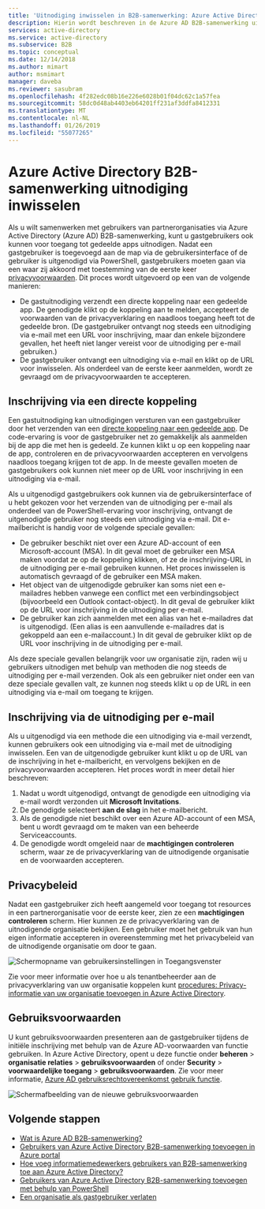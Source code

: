 ```yaml
---
title: 'Uitnodiging inwisselen in B2B-samenwerking: Azure Active Directory | Microsoft Docs'
description: Hierin wordt beschreven in de Azure AD B2B-samenwerking uitnodiging inwisselen ervaring voor eindgebruikers, met inbegrip van de overeenkomst met privacyvoorwaarden.
services: active-directory
ms.service: active-directory
ms.subservice: B2B
ms.topic: conceptual
ms.date: 12/14/2018
ms.author: mimart
author: msmimart
manager: daveba
ms.reviewer: sasubram
ms.openlocfilehash: 4f282edc08b16e226e6028b01f04dc62c1a57fea
ms.sourcegitcommit: 58dc0d48ab4403eb64201ff231af3ddfa8412331
ms.translationtype: MT
ms.contentlocale: nl-NL
ms.lasthandoff: 01/26/2019
ms.locfileid: "55077265"
---
```

# <a name="azure-active-directory-b2b-collaboration-invitation-redemption"></a>Azure Active Directory B2B-samenwerking uitnodiging inwisselen

Als u wilt samenwerken met gebruikers van partnerorganisaties via Azure Active Directory (Azure AD) B2B-samenwerking, kunt u gastgebruikers ook kunnen voor toegang tot gedeelde apps uitnodigen. Nadat een gastgebruiker is toegevoegd aan de map via de gebruikersinterface of de gebruiker is uitgenodigd via PowerShell, gastgebruikers moeten gaan via een waar zij akkoord met toestemming van de eerste keer [privacyvoorwaarden](#privacy-policy-agreement). Dit proces wordt uitgevoerd op een van de volgende manieren:

- De gastuitnodiging verzendt een directe koppeling naar een gedeelde app. De genodigde klikt op de koppeling aan te melden, accepteert de voorwaarden van de privacyverklaring en naadloos toegang heeft tot de gedeelde bron. (De gastgebruiker ontvangt nog steeds een uitnodiging via e-mail met een URL voor inschrijving, maar dan enkele bijzondere gevallen, het heeft niet langer vereist voor de uitnodiging per e-mail gebruiken.)  
- De gastgebruiker ontvangt een uitnodiging via e-mail en klikt op de URL voor inwisselen. Als onderdeel van de eerste keer aanmelden, wordt ze gevraagd om de privacyvoorwaarden te accepteren.

## <a name="redemption-through-a-direct-link"></a>Inschrijving via een directe koppeling

Een gastuitnodiging kan uitnodigingen versturen van een gastgebruiker door het verzenden van een [directe koppeling naar een gedeelde app](../manage-apps/end-user-experiences.md#direct-sign-on-links). De code-ervaring is voor de gastgebruiker net zo gemakkelijk als aanmelden bij de app die met hen is gedeeld. Ze kunnen klikt u op een koppeling naar de app, controleren en de privacyvoorwaarden accepteren en vervolgens naadloos toegang krijgen tot de app. In de meeste gevallen moeten de gastgebruikers ook kunnen niet meer op de URL voor inschrijving in een uitnodiging via e-mail.

Als u uitgenodigd gastgebruikers ook kunnen via de gebruikersinterface of u hebt gekozen voor het verzenden van de uitnodiging per e-mail als onderdeel van de PowerShell-ervaring voor inschrijving, ontvangt de uitgenodigde gebruiker nog steeds een uitnodiging via e-mail. Dit e-mailbericht is handig voor de volgende speciale gevallen:

- De gebruiker beschikt niet over een Azure AD-account of een Microsoft-account (MSA). In dit geval moet de gebruiker een MSA maken voordat ze op de koppeling klikken, of ze de inschrijving-URL in de uitnodiging per e-mail gebruiken kunnen. Het proces inwisselen is automatisch gevraagd of de gebruiker een MSA maken.
- Het object van de uitgenodigde gebruiker kan soms niet een e-mailadres hebben vanwege een conflict met een verbindingsobject (bijvoorbeeld een Outlook contact-object). In dit geval de gebruiker klikt op de URL voor inschrijving in de uitnodiging per e-mail.
- De gebruiker kan zich aanmelden met een alias van het e-mailadres dat is uitgenodigd. (Een alias is een aanvullende e-mailadres dat is gekoppeld aan een e-mailaccount.) In dit geval de gebruiker klikt op de URL voor inschrijving in de uitnodiging per e-mail.

Als deze speciale gevallen belangrijk voor uw organisatie zijn, raden wij u gebruikers uitnodigen met behulp van methoden die nog steeds de uitnodiging per e-mail verzenden. Ook als een gebruiker niet onder een van deze speciale gevallen valt, ze kunnen nog steeds klikt u op de URL in een uitnodiging via e-mail om toegang te krijgen.

## <a name="redemption-through-the-invitation-email"></a>Inschrijving via de uitnodiging per e-mail

Als u uitgenodigd via een methode die een uitnodiging via e-mail verzendt, kunnen gebruikers ook een uitnodiging via e-mail met de uitnodiging inwisselen. Een van de uitgenodigde gebruiker kunt klikt u op de URL van de inschrijving in het e-mailbericht, en vervolgens bekijken en de privacyvoorwaarden accepteren. Het proces wordt in meer detail hier beschreven:

1.  Nadat u wordt uitgenodigd, ontvangt de genodigde een uitnodiging via e-mail wordt verzonden uit **Microsoft Invitations**.
2.  De genodigde selecteert **aan de slag** in het e-mailbericht.
3.  Als de genodigde niet beschikt over een Azure AD-account of een MSA, bent u wordt gevraagd om te maken van een beheerde Serviceaccounts.
4.  De genodigde wordt omgeleid naar de **machtigingen controleren** scherm, waar ze de privacyverklaring van de uitnodigende organisatie en de voorwaarden accepteren.

## <a name="privacy-policy-agreement"></a>Privacybeleid

Nadat een gastgebruiker zich heeft aangemeld voor toegang tot resources in een partnerorganisatie voor de eerste keer, zien ze een **machtigingen controleren** scherm. Hier kunnen ze de privacyverklaring van de uitnodigende organisatie bekijken. Een gebruiker moet het gebruik van hun eigen informatie accepteren in overeenstemming met het privacybeleid van de uitnodigende organisatie om door te gaan.

![Schermopname van gebruikersinstellingen in Toegangsvenster](media/redemption-experience/ConsentScreen.png) 

Zie voor meer informatie over hoe u als tenantbeheerder aan de privacyverklaring van uw organisatie koppelen kunt [procedures: Privacy-informatie van uw organisatie toevoegen in Azure Active Directory](https://aka.ms/adprivacystatement).

## <a name="terms-of-use"></a>Gebruiksvoorwaarden

U kunt gebruiksvoorwaarden presenteren aan de gastgebruiker tijdens de initiële inschrijving met behulp van de Azure AD-voorwaarden van functie gebruiken. In Azure Active Directory, opent u deze functie onder **beheren** > **organisatie relaties** > **gebruiksvoorwaarden** of onder **Security** > **voorwaardelijke toegang** > **gebruiksvoorwaarden**. Zie voor meer informatie, [Azure AD gebruiksrechtovereenkomst gebruik functie](../governance/active-directory-tou.md).

![Schermafbeelding van de nieuwe gebruiksvoorwaarden](media/redemption-experience/organizational-relationships-terms-of-use.png) 

## <a name="next-steps"></a>Volgende stappen

- [Wat is Azure AD B2B-samenwerking?](what-is-b2b.md)
- [Gebruikers van Azure Active Directory B2B-samenwerking toevoegen in Azure portal](add-users-administrator.md)
- [Hoe voeg informatiemedewerkers gebruikers van B2B-samenwerking toe aan Azure Active Directory?](add-users-information-worker.md)
- [Gebruikers van Azure Active Directory B2B-samenwerking toevoegen met behulp van PowerShell](customize-invitation-api.md#powershell)
- [Een organisatie als gastgebruiker verlaten](leave-the-organization.md)
